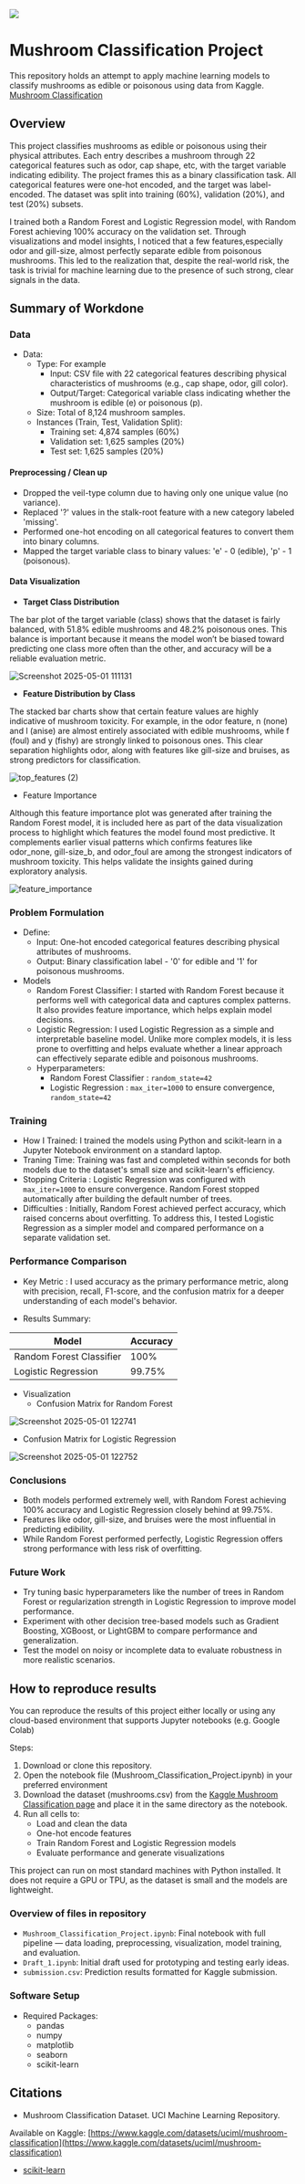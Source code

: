 ![](UTA-DataScience-Logo.png)

# Mushroom Classification Project

This repository holds an attempt to apply machine learning models to classify mushrooms as edible or poisonous using data from Kaggle. [Mushroom Classification](https://www.kaggle.com/datasets/uciml/mushroom-classification)

## Overview

This project classifies mushrooms as edible or poisonous using their physical attributes. Each entry describes a mushroom through 22 categorical features such as odor, cap shape, etc, with the target variable indicating edibility. The project frames this as a binary classification task. All categorical features were one-hot encoded, and the target was label-encoded. The dataset was split into training (60%), validation (20%), and test (20%) subsets. 

I trained both a Random Forest and Logistic Regression model, with Random Forest achieving 100% accuracy on the validation set. Through visualizations and model insights, I noticed that a few features,especially odor and gill-size, almost perfectly separate edible from poisonous mushrooms. This led to the realization that, despite the real-world risk, the task is trivial for machine learning due to the presence of such strong, clear signals in the data.


## Summary of Workdone


### Data

* Data:
  * Type: For example
    * Input: CSV file with 22 categorical features describing physical characteristics of mushrooms (e.g., cap shape, odor, gill color).
    * Output/Target: Categorical variable class indicating whether the mushroom is edible (e) or poisonous (p).
  * Size: Total of 8,124 mushroom samples.
  * Instances (Train, Test, Validation Split):
    * Training set: 4,874 samples (60%)
    * Validation set: 1,625 samples (20%)
    * Test set: 1,625 samples (20%)


#### Preprocessing / Clean up

* Dropped the veil-type column due to having only one unique value (no variance).
* Replaced '?' values in the stalk-root feature with a new category labeled 'missing'.
* Performed one-hot encoding on all categorical features to convert them into binary columns.
* Mapped the target variable class to binary values: 'e' - 0 (edible), 'p' - 1 (poisonous).

#### Data Visualization

* **Target Class Distribution**
  
The bar plot of the target variable (class) shows that the dataset is fairly balanced, with 51.8% edible mushrooms and 48.2% poisonous ones. This balance is important because it means the model won’t be biased toward predicting one class more often than the other, and accuracy will be a reliable evaluation metric.
  
![Screenshot 2025-05-01 111131](https://github.com/user-attachments/assets/7b886872-33ca-4d6a-b4ec-d05a76bb8be2)


* **Feature Distribution by Class**

The stacked bar charts show that certain feature values are highly indicative of mushroom toxicity. For example, in the odor feature, n (none) and l (anise) are almost entirely associated with edible mushrooms, while f (foul) and y (fishy) are strongly linked to poisonous ones. This clear separation highlights odor, along with features like gill-size and bruises, as strong predictors for classification.

![top_features (2)](https://github.com/user-attachments/assets/a5cd9ba8-3462-4485-a25b-3b2b5232e5d4)


* Feature Importance

Although this feature importance plot was generated after training the Random Forest model, it is included here as part of the data visualization process to highlight which features the model found most predictive. It complements earlier visual patterns which confirms features like odor_none, gill-size_b, and odor_foul are among the strongest indicators of mushroom toxicity. This helps validate the insights gained during exploratory analysis.

![feature_importance](https://github.com/user-attachments/assets/2216b9b3-fa46-42fd-968c-13bf20fe909c)


### Problem Formulation

* Define:
  * Input: One-hot encoded categorical features describing physical attributes of mushrooms.
  * Output: Binary classification label - '0' for edible and '1' for poisonous mushrooms.
* Models
  * Random Forest Classifier:
    I started with Random Forest because it performs well with categorical data and captures complex patterns. It also provides feature importance, which helps explain model decisions.
  * Logistic Regression:
    I used Logistic Regression as a simple and interpretable baseline model. Unlike more complex models, it is less prone to overfitting and helps evaluate whether a linear approach can effectively separate edible and poisonous mushrooms.
  * Hyperparameters:
    * Random Forest Classifier : `random_state=42`
    * Logistic Regression : `max_iter=1000` to ensure convergence, `random_state=42`

### Training

* How I Trained: I trained the models using Python and scikit-learn in a Jupyter Notebook environment on a standard laptop.
* Traning Time: Training was fast and completed within seconds for both models due to the dataset's small size and scikit-learn's efficiency.
* Stopping Criteria : Logistic Regression was configured with `max_iter=1000` to ensure convergence. Random Forest stopped automatically after building the default number of trees.
* Difficulties : Initially, Random Forest achieved perfect accuracy, which raised concerns about overfitting. To address this, I tested Logistic Regression as a simpler model and compared performance on a separate validation set.

### Performance Comparison

* Key Metric : I used accuracy as the primary performance metric, along with precision, recall, F1-score, and the confusion matrix for a deeper understanding of each model's behavior.
  
* Results Summary:
  
|  Model  | Accuracy | 
| ------- | -------- | 
| Random Forest Classifier  | 100% |
| Logistic Regression | 99.75% |



* Visualization
  * Confusion Matrix for Random Forest
    
 ![Screenshot 2025-05-01 122741](https://github.com/user-attachments/assets/f7e8d4a5-4284-47c9-8bf9-0ea3a1173f2b)

  * Confusion Matrix for Logistic Regression
    
![Screenshot 2025-05-01 122752](https://github.com/user-attachments/assets/fd96a4da-1a63-4222-8834-288cacde0ecf)

### Conclusions

* Both models performed extremely well, with Random Forest achieving 100% accuracy and Logistic Regression closely behind at 99.75%.
* Features like odor, gill-size, and bruises were the most influential in predicting edibility.
* While Random Forest performed perfectly, Logistic Regression offers strong performance with less risk of overfitting.

  
### Future Work

* Try tuning basic hyperparameters like the number of trees in Random Forest or regularization strength in Logistic Regression to improve model performance.
* Experiment with other decision tree-based models such as Gradient Boosting, XGBoost, or LightGBM to compare performance and generalization.
* Test the model on noisy or incomplete data to evaluate robustness in more realistic scenarios.
  

## How to reproduce results

You can reproduce the results of this project either locally or using any cloud-based environment that supports Jupyter notebooks (e.g. Google Colab)

Steps:
1. Download or clone this repository.
2. Open the notebook file (Mushroom_Classification_Project.ipynb) in your preferred environment
3. Download the dataset (mushrooms.csv) from the [Kaggle Mushroom Classification page](https://www.kaggle.com/datasets/uciml/mushroom-classification) and place it in the same directory as the notebook.
4. Run all cells to:
   * Load and clean the data
   * One-hot encode features
   * Train Random Forest and Logistic Regression models
   * Evaluate performance and generate visualizations

This project can run on most standard machines with Python installed. It does not require a GPU or TPU, as the dataset is small and the models are lightweight.

### Overview of files in repository

* `Mushroom_Classification_Project.ipynb`: Final notebook with full pipeline — data loading, preprocessing, visualization, model training, and evaluation.
* `Draft_1.ipynb`: Initial draft used for prototyping and testing early ideas.
* `submission.csv`: Prediction results formatted for Kaggle submission.


### Software Setup
* Required Packages:
  * pandas
  * numpy
  * matplotlib
  * seaborn
  * scikit-learn


## Citations

* Mushroom Classification Dataset. UCI Machine Learning Repository.
  
Available on Kaggle: [https://www.kaggle.com/datasets/uciml/mushroom-classification](https://www.kaggle.com/datasets/uciml/mushroom-classification)
* [scikit-learn](https://scikit-learn.org/stable/index.html#)







